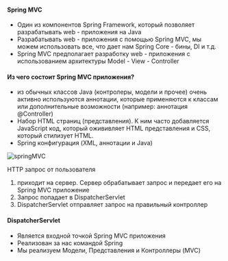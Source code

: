 #### Spring MVC
- Один из компонентов Spring Framework, который позволяет разрабатывать web - приложения на Java
- Разрабатывать web - приложения с помощью Spring MVC, мы можем использовать все, что дает нам Spring Core - бины, DI и т.д.
- Spring MVC предполагает разработку web - приложения с использованием архитектуры Model - View - Controller

#### Из чего состоит Spring MVC приложения?
- из обычных классов Java (контролеры, модели и прочее) очень активно используются аннотации, которые применяются к классам или дополнительные возможности (например: аннотация @Controller)
- Набор HTML страниц (представления). К ним часто добавляется JavaScript код, который ожививляет HTML представления и CSS, который стилизует HTML.
- Spring конфигурация (XML, аннотации и Java)

![springMVC](https://user-images.githubusercontent.com/74898966/103503047-b210e280-4e85-11eb-9101-3137abaad971.jpg)



HTTP запрос от пользователя
1) приходит на сервер. Сервер обрабатывает запрос и передает его на Spring MVC приложение
2) Запрос попадает в DispatcherServlet
3) DispatcherServlet отправляет запрос на правильный контроллер

#### DispatcherServlet
- Является входной точкой Spring MVC приложения
- Реализован за нас командой Spring
- Мы реализуем Модели, Представления и Контроллеры (MVC)
